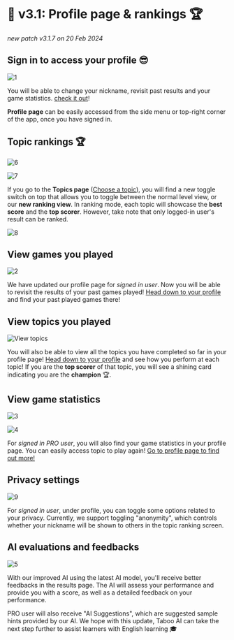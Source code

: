 # 🥇 v3.1: Profile page & rankings 🏆

_new patch v3.1.7 on 20 Feb 2024_

## Sign in to access your profile 😎

![1](https://github.com/xmliszt/resources/blob/main/taboo-ai/images/v300/v3-1-0-1.png?raw=true)

You will be able to
change your nickname, revisit past results and your game statistics.
[check it out](/profile)!

**Profile page** can be easily accessed from the side menu or top-right corner of the app, once you have signed in.

## Topic rankings 🏆

![6](https://github.com/xmliszt/resources/blob/main/taboo-ai/images/v300/v3-1-15-1.png?raw=true)

![7](https://github.com/xmliszt/resources/blob/main/taboo-ai/images/v300/v3-1-15-2.png?raw=true)

If you go to the **Topics page** ([Choose a topic](/levels)), you will find a new toggle switch on top that allows you
to toggle between the normal level view, or our **new ranking view**. In ranking mode, each topic will showcase the **best score** and the **top scorer**. However, take note that only logged-in user's result can be ranked.

![8](https://github.com/xmliszt/resources/blob/main/taboo-ai/images/v300/v3-1-1-3.png?raw=true)

## View games you played

![2](https://github.com/xmliszt/resources/blob/main/taboo-ai/images/v300/v3-1-0-2.png?raw=true)

We have updated our profile page for _signed in user_. Now you will be able to revisit the results of your past games
played! [Head down to your profile](/profile) and find your past played games there!

## View topics you played

![View topics](https://github.com/xmliszt/resources/blob/main/taboo-ai/images/v300/v3-1-2-1.png?raw=true)

You will also be able to view all the topics you have completed so far in your profile
page! [Head down to your profile](/profile) and see how you perform at each topic! If you are the **top scorer** of that
topic, you will see a shining card indicating you are the **champion** 🏆.

## View game statistics

![3](https://github.com/xmliszt/resources/blob/main/taboo-ai/images/v300/v3-1-0-3.png?raw=true)

![4](https://github.com/xmliszt/resources/blob/main/taboo-ai/images/v300/v3-1-0-4.png?raw=true)

For _signed in PRO user_, you will also find your game statistics in your profile page. You can easily access
topic to play again! [Go to profile page to find out more!](/profile)

## Privacy settings

![9](https://github.com/xmliszt/resources/blob/main/taboo-ai/images/v300/v3-1-1-4.png?raw=true)

For _signed in user_, under profile, you can toggle some options related to your privacy. Currently, we support
toggling "anonymity", which controls whether your nickname will be shown to others in the topic ranking screen.

## AI evaluations and feedbacks

![5](https://github.com/xmliszt/resources/blob/main/taboo-ai/images/v300/v3-1-15-3.png?raw=true)

With our improved AI using the latest AI model, you'll receive better feedbacks in the results page.
The AI will assess your performance and provide you with a score, as well as a detailed feedback on your performance.

PRO user will also receive "AI Suggestions", which are
suggested sample hints provided by our AI.
We hope with this update, Taboo AI can take the next
step further to assist learners with English learning 🎓

